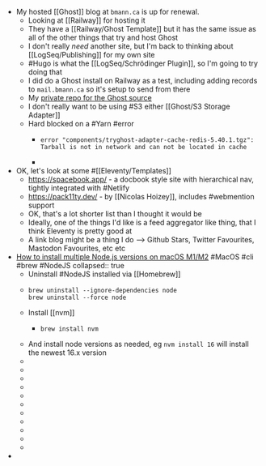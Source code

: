 - My hosted [[Ghost]] blog at `bmann.ca` is up for renewal.
	- Looking at [[Railway]] for hosting it
	- They have a [[Railway/Ghost Template]] but it has the same issue as all of the other things that try and host Ghost
	- I don't really _need_ another site, but I'm back to thinking about [[LogSeq/Publishing]] for my own site
	- #Hugo is what the [[LogSeq/Schrödinger Plugin]], so I'm going to try doing that
	- I did do a Ghost install on Railway as a test, including adding records to `mail.bmann.ca` so it's setup to send from there
	- My [private repo for the Ghost source](https://github.com/bmann/bmannca-ghost)
	- I don't really want to be using #S3 either [[Ghost/S3 Storage Adapter]]
	- Hard blocked on a #Yarn #error
		- ```shell
		  error "components/tryghost-adapter-cache-redis-5.40.1.tgz": Tarball is not in network and can not be located in cache
		  ```
		-
- OK, let's look at some #[[Eleventy/Templates]]
	- https://spacebook.app/ - a docbook style site with hierarchical nav, tightly integrated with #Netlify
	- https://pack11ty.dev/ - by [[Nicolas Hoizey]], includes #webmention support
	- OK, that's a lot shorter list than I thought it would be
	- Ideally, one of the things I'd like is a feed aggregator like thing, that I think Eleventy is pretty good at
	- A link blog might be a thing I do --> Github Stars, Twitter Favourites, Mastodon Favourites, etc etc
- [How to install multiple Node.js versions on macOS M1/M2](https://renatello.com/install-nodejs-using-nvm/) #MacOS #cli #brew #NodeJS
  collapsed:: true
	- Uninstall #NodeJS installed via [[Homebrew]]
	- ```shell
	  brew uninstall --ignore-dependencies node
	  brew uninstall --force node
	  ```
	- Install [[nvm]]
		- ```shell
		  brew install nvm
		  ```
	- And install node versions as needed, eg `nvm install 16` will install the newest 16.x version
	-
	-
	-
	-
	-
	-
	-
	-
	-
	-
	-
-
